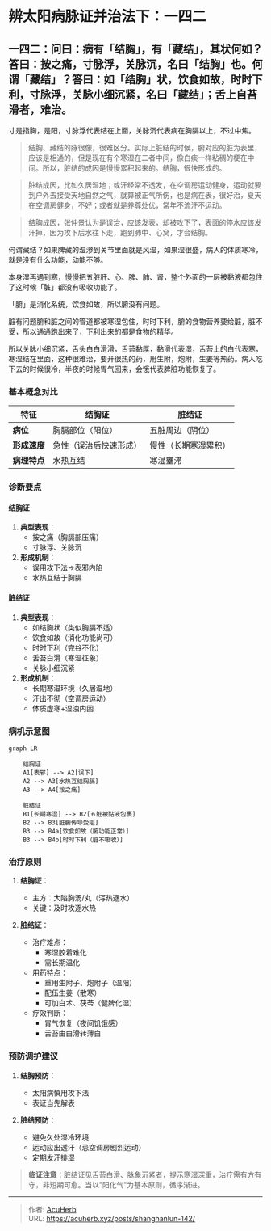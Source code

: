 # 辨太阳病脉证并治法下：一四二


## 一四二：问曰：病有「结胸」，有「藏结」，其状何如？答曰：按之痛，寸脉浮，关脉沉，名曰「结胸」也。何谓「藏结」？答曰：如「结胸」状，饮食如故，时时下利，寸脉浮，关脉小细沉紧，名曰「藏结」；舌上自苔滑者，难治。

<!--more-->

寸是指胸，是阳，寸脉浮代表结在上面，关脉沉代表病在胸膈以上，不过中焦。

> 结胸、藏结的脉很像，很难区分。实际上脏结的时候，腑对应的脏为表里，应该是相通的，但是现在有个寒湿在二者中间，像白痰一样粘稠的梗在中间。所以，脏结的成因是慢慢累积起来的。结胸，很快形成的。

> 脏结成因，比如久居湿地；或汗经常不透发，在空调房运动健身，运动就要到户外去接受天地自然之气，就算被正气所伤，也是病在表，很好治，夏天在空调房健身，不好；或者就是养尊处优，常年不流汗不运动。

> 结胸成因，张仲景认为是误治，应该发表，却被攻下了，表面的停水应该发汗掉，因为攻下后水往下走，跑到肺中、心窝，才会结胸。

何谓藏结？如果脾藏的湿渗到关节里面就是风湿，如果湿很盛，病人的体质寒冷，就是没有什么功能，动能不够。

本身湿再遇到寒，慢慢把五脏肝、心、脾、肺、肾，整个外面的一层被黏液都包住了这时候「脏」都没有吸收功能了。

「腑」是消化系统，饮食如故，所以腑没有问题。

脏有问题腑和脏之间的管道都被寒湿包住，时时下利，腑的食物营养要给脏，脏不受，所以通通跑出来了，下利出来的都是食物的精华。

所以关脉小细沉紧，舌头白白滑滑，舌苔黏厚，黏滑代表湿，舌苔上的白代表寒，寒湿结在里面，这种很难治，要开很热的药，用生附，炮附，生姜等热药。病人吃下去的时候很冷，半夜的时候胃气回来，会饿代表脾脏功能恢复了。

### 基本概念对比

| 特征        | 结胸证                     | 脏结证                     |
|-------------|---------------------------|---------------------------|
| **病位**    | 胸膈部位（阳位）          | 五脏周边（阴位）          |
| **形成速度** | 急性（误治后快速形成）    | 慢性（长期寒湿累积）      |
| **病理特点** | 水热互结                  | 寒湿壅滞                  |

### 诊断要点

#### 结胸证
1. **典型表现**：
   - 按之痛（胸膈部压痛）
   - 寸脉浮、关脉沉
2. **形成机制**：
   - 误用攻下法→表邪内陷
   - 水热互结于胸膈

#### 脏结证
1. **典型表现**：
   - 如结胸状（类似胸膈不适）
   - 饮食如故（消化功能尚可）
   - 时时下利（完谷不化）
   - 舌苔白滑（寒湿征象）
   - 关脉小细沉紧
2. **形成机制**：
   - 长期寒湿环境（久居湿地）
   - 汗出不彻（空调房运动）
   - 体质虚寒+湿浊内困

### 病机示意图

```mermaid
graph LR

    结胸证
    A1[表邪] --> A2[误下]
    A2 --> A3[水热互结胸膈]
    A3 --> A4[按之痛]

    脏结证
    B1[长期寒湿] --> B2[五脏被黏液包裹]
    B2 --> B3[脏腑传导受阻]
    B3 --> B4a[饮食如故（腑功能正常）]
    B3 --> B4b[时时下利（脏不吸收）]
```

### 治疗原则

1. **结胸证**：
   - 主方：大陷胸汤/丸（泻热逐水）
   - 关键：及时攻逐水热

2. **脏结证**：
   - 治疗难点：
     - 寒湿胶着难化
     - 需长期温化
   - 用药特点：
     - 重用生附子、炮附子（温阳）
     - 配伍生姜（散寒）
     - 可加白术、茯苓（健脾化湿）
   - 疗效判断：
     - 胃气恢复（夜间饥饿感）
     - 舌苔由白滑转薄白

### 预防调护建议

1. **结胸预防**：
   - 太阳病慎用攻下法
   - 表证当先解表

2. **脏结预防**：
   - 避免久处湿冷环境
   - 运动应出透汗（忌空调房剧烈运动）
   - 定期发汗排湿

> **临证注意**：脏结证见舌苔白滑、脉象沉紧者，提示寒湿深重，治疗需有方有守，非短期可愈。当以"阳化气"为基本原则，循序渐进。

---

> 作者: [AcuHerb](https://acuherb.xyz)  
> URL: https://acuherb.xyz/posts/shanghanlun-142/  

